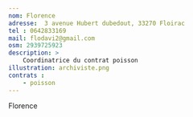 ```yaml
---
nom: Florence
adresse:  3 avenue Hubert dubedout, 33270 Floirac
tel : 0642833169
mail: flodavi2@gmail.com
osm: 2939725923
description: >
    Coordinatrice du contrat poisson
illustration: archiviste.png
contrats : 
    - poisson
---
```


Florence
